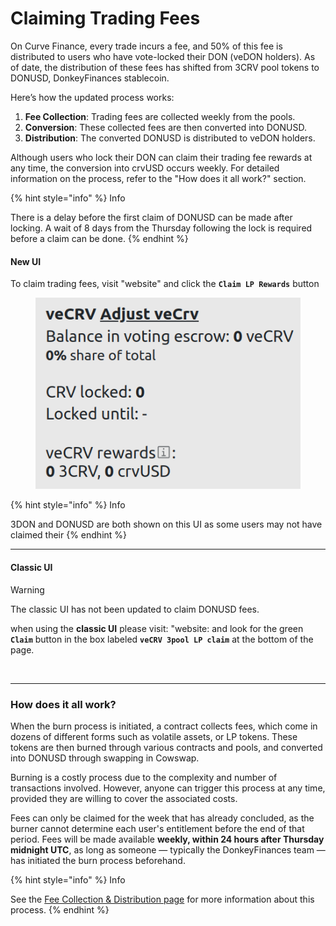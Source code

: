 # Claiming Trading Fees

On Curve Finance, every trade incurs a fee, and 50% of this fee is distributed to users who have vote-locked their DON (veDON holders). As of date, the distribution of these fees has shifted from 3CRV pool tokens to DONUSD, DonkeyFinances stablecoin.

Here’s how the updated process works:

1. **Fee Collection**: Trading fees are collected weekly from the pools.
2. **Conversion**: These collected fees are then converted into DONUSD.
3. **Distribution**: The converted DONUSD is distributed to veDON holders.

Although users who lock their DON can claim their trading fee rewards at any time, the conversion into crvUSD occurs weekly. For detailed information on the process, refer to the "How does it all work?" section.



{% hint style="info" %}
Info

There is a delay before the first claim of DONUSD can be made after locking. A wait of 8 days from the Thursday following the lock is required before a claim can be done.
{% endhint %}

#### **New UI** <a href="#new-ui" id="new-ui"></a>

To claim trading fees, visit "website" and click the **`Claim LP Rewards`** button

<figure><img src="../../.gitbook/assets/image (29).png" alt=""><figcaption></figcaption></figure>



{% hint style="info" %}
Info

3DON and DONUSD are both shown on this UI as some users may not have claimed their&#x20;
{% endhint %}



***

#### **Classic UI** <a href="#classic-ui" id="classic-ui"></a>

Warning

The classic UI has not been updated to claim DONUSD fees.

when using the **classic UI** please visit: "website: and look for the green **`Claim`** button in the box labeled **`veCRV 3pool LP claim`** at the bottom of the page.

<figure><img src="https://resources.curve.fi/images/claim-old.png" alt="" width="700"><figcaption></figcaption></figure>

***

### **How does it all work?** <a href="#how-does-it-all-work" id="how-does-it-all-work"></a>

When the burn process is initiated, a contract collects fees, which come in dozens of different forms such as volatile assets, or LP tokens. These tokens are then burned through various contracts and pools, and converted into DONUSD through swapping in Cowswap.

Burning is a costly process due to the complexity and number of transactions involved. However, anyone can trigger this process at any time, provided they are willing to cover the associated costs.

Fees can only be claimed for the week that has already concluded, as the burner cannot determine each user's entitlement before the end of that period. Fees will be made available **weekly, within 24 hours after Thursday midnight UTC**, as long as someone — typically the DonkeyFinances team — has initiated the burn process beforehand.



{% hint style="info" %}
Info

See the [Fee Collection & Distribution page](fees-collection-and-distribution.md) for more information about this process.
{% endhint %}
